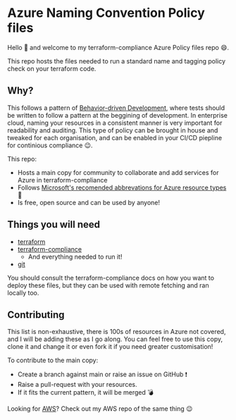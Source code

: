 # Azure Naming Convention Policy files

Hello :wave: and welcome to my terraform-compliance Azure Policy files repo :smile:.

This repo hosts the files needed to run a standard name and tagging policy check on your terraform code.

## Why?

This follows a pattern of [Behavior-driven Development](https://en.wikipedia.org/wiki/Behavior-driven_development), where tests should be written to follow a pattern at the beggining of development.  In enterprise cloud, naming your resources in a consistent manner is very important for readability and auditing.  This type of policy can be brought in house and tweaked for each organisation, and can be enabled in your CI/CD piepline for continious compliance :wink:.

This repo:

- Hosts a main copy for community to collaborate and add services for Azure in terraform-compliance 
- Follows [Microsoft's recomended abbrevations for Azure resource types](https://docs.microsoft.com/en-us/azure/cloud-adoption-framework/ready/azure-best-practices/resource-abbreviations) :rainbow:
- Is free, open source and can be used by anyone!


## Things you will need

- [terraform](https://www.terraform.io/)
- [terraform-compliance](https://terraform-compliance.com/)
  - And everything needed to run it!
- [git](https://git-scm.com/)

You should consult the terraform-compliance docs on how you want to deploy these files, but they can be used with remote fetching and ran locally too.


## Contributing

This list is non-exhaustive, there is 100s of resources in Azure not covered, and I will be adding these as I go along.  You can feel free to use this copy, clone it and change it or even fork it if you need greater customisation!

To contribute to the main copy:

- Create a branch against main or raise an issue on GitHub :exclamation:
- Raise a pull-request with your resources.
- If it fits the current pattern, it will be merged :bomb:


Looking for [AWS](https://github.com/craigthackerx/aws-terraform-compliance-naming-convention)?  Check out my AWS repo of the same thing :wink: